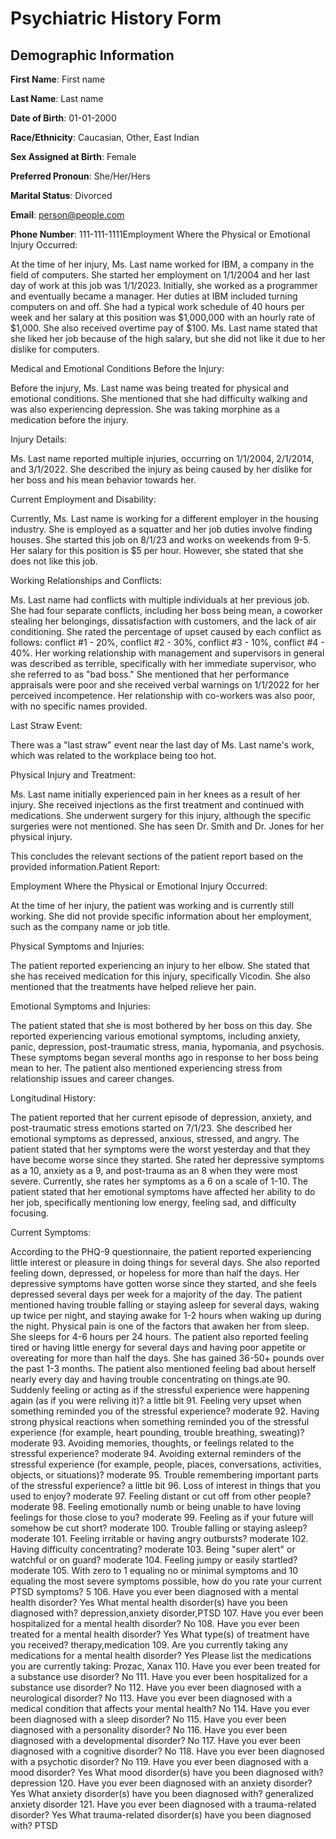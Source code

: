 # Psychiatric History Form

## Demographic Information

**First Name**: First name

**Last Name**: Last name

**Date of Birth**: 01-01-2000

**Race/Ethnicity**: Caucasian, Other, East Indian

**Sex Assigned at Birth**: Female

**Preferred Pronoun**: She/Her/Hers

**Marital Status**: Divorced

**Email**: person@people.com

**Phone Number**: 111-111-1111Employment Where the Physical or Emotional Injury Occurred:

At the time of her injury, Ms. Last name worked for IBM, a company in the field of computers. She started her employment on 1/1/2004 and her last day of work at this job was 1/1/2023. Initially, she worked as a programmer and eventually became a manager. Her duties at IBM included turning computers on and off. She had a typical work schedule of 40 hours per week and her salary at this position was $1,000,000 with an hourly rate of $1,000. She also received overtime pay of $100. Ms. Last name stated that she liked her job because of the high salary, but she did not like it due to her dislike for computers.

Medical and Emotional Conditions Before the Injury:

Before the injury, Ms. Last name was being treated for physical and emotional conditions. She mentioned that she had difficulty walking and was also experiencing depression. She was taking morphine as a medication before the injury.

Injury Details:

Ms. Last name reported multiple injuries, occurring on 1/1/2004, 2/1/2014, and 3/1/2022. She described the injury as being caused by her dislike for her boss and his mean behavior towards her.

Current Employment and Disability:

Currently, Ms. Last name is working for a different employer in the housing industry. She is employed as a squatter and her job duties involve finding houses. She started this job on 8/1/23 and works on weekends from 9-5. Her salary for this position is $5 per hour. However, she stated that she does not like this job.

Working Relationships and Conflicts:

Ms. Last name had conflicts with multiple individuals at her previous job. She had four separate conflicts, including her boss being mean, a coworker stealing her belongings, dissatisfaction with customers, and the lack of air conditioning. She rated the percentage of upset caused by each conflict as follows: conflict #1 - 20%, conflict #2 - 30%, conflict #3 - 10%, conflict #4 - 40%. Her working relationship with management and supervisors in general was described as terrible, specifically with her immediate supervisor, who she referred to as "bad boss." She mentioned that her performance appraisals were poor and she received verbal warnings on 1/1/2022 for her perceived incompetence. Her relationship with co-workers was also poor, with no specific names provided.

Last Straw Event:

There was a "last straw" event near the last day of Ms. Last name's work, which was related to the workplace being too hot.

Physical Injury and Treatment:

Ms. Last name initially experienced pain in her knees as a result of her injury. She received injections as the first treatment and continued with medications. She underwent surgery for this injury, although the specific surgeries were not mentioned. She has seen Dr. Smith and Dr. Jones for her physical injury.

This concludes the relevant sections of the patient report based on the provided information.Patient Report:

Employment Where the Physical or Emotional Injury Occurred:

At the time of her injury, the patient was working and is currently still working. She did not provide specific information about her employment, such as the company name or job title. 

Physical Symptoms and Injuries:

The patient reported experiencing an injury to her elbow. She stated that she has received medication for this injury, specifically Vicodin. She also mentioned that the treatments have helped relieve her pain. 

Emotional Symptoms and Injuries:

The patient stated that she is most bothered by her boss on this day. She reported experiencing various emotional symptoms, including anxiety, panic, depression, post-traumatic stress, mania, hypomania, and psychosis. These symptoms began several months ago in response to her boss being mean to her. The patient also mentioned experiencing stress from relationship issues and career changes. 

Longitudinal History:

The patient reported that her current episode of depression, anxiety, and post-traumatic stress emotions started on 7/1/23. She described her emotional symptoms as depressed, anxious, stressed, and angry. The patient stated that her symptoms were the worst yesterday and that they have become worse since they started. She rated her depressive symptoms as a 10, anxiety as a 9, and post-trauma as an 8 when they were most severe. Currently, she rates her symptoms as a 6 on a scale of 1-10. The patient stated that her emotional symptoms have affected her ability to do her job, specifically mentioning low energy, feeling sad, and difficulty focusing. 

Current Symptoms:

According to the PHQ-9 questionnaire, the patient reported experiencing little interest or pleasure in doing things for several days. She also reported feeling down, depressed, or hopeless for more than half the days. Her depressive symptoms have gotten worse since they started, and she feels depressed several days per week for a majority of the day. The patient mentioned having trouble falling or staying asleep for several days, waking up twice per night, and staying awake for 1-2 hours when waking up during the night. Physical pain is one of the factors that awaken her from sleep. She sleeps for 4-6 hours per 24 hours. The patient also reported feeling tired or having little energy for several days and having poor appetite or overeating for more than half the days. She has gained 36-50+ pounds over the past 1-3 months. The patient also mentioned feeling bad about herself nearly every day and having trouble concentrating on things.ate
90. Suddenly feeling or acting as if the stressful experience were happening again (as if you were reliving it)?
a little bit
91. Feeling very upset when something reminded you of the stressful experience?
moderate
92. Having strong physical reactions when something reminded you of the stressful experience (for example, heart pounding, trouble breathing, sweating)?
moderate
93. Avoiding memories, thoughts, or feelings related to the stressful experience?
moderate
94. Avoiding external reminders of the stressful experience (for example, people, places, conversations, activities, objects, or situations)?
moderate
95. Trouble remembering important parts of the stressful experience?
a little bit
96. Loss of interest in things that you used to enjoy?
moderate
97. Feeling distant or cut off from other people?
moderate
98. Feeling emotionally numb or being unable to have loving feelings for those close to you?
moderate
99. Feeling as if your future will somehow be cut short?
moderate
100. Trouble falling or staying asleep?
moderate
101. Feeling irritable or having angry outbursts?
moderate
102. Having difficulty concentrating?
moderate
103. Being "super alert" or watchful or on guard?
moderate
104. Feeling jumpy or easily startled?
moderate
105. With zero to 1 equaling no or minimal symptoms and 10 equaling the most severe symptoms possible, how do you rate your current PTSD symptoms?
5
106. Have you ever been diagnosed with a mental health disorder?
Yes
What mental health disorder(s) have you been diagnosed with?
depression,anxiety disorder,PTSD
107. Have you ever been hospitalized for a mental health disorder?
No
108. Have you ever been treated for a mental health disorder?
Yes
What type(s) of treatment have you received?
therapy,medication
109. Are you currently taking any medications for a mental health disorder?
Yes
Please list the medications you are currently taking:
Prozac, Xanax
110. Have you ever been treated for a substance use disorder?
No
111. Have you ever been hospitalized for a substance use disorder?
No
112. Have you ever been diagnosed with a neurological disorder?
No
113. Have you ever been diagnosed with a medical condition that affects your mental health?
No
114. Have you ever been diagnosed with a sleep disorder?
No
115. Have you ever been diagnosed with a personality disorder?
No
116. Have you ever been diagnosed with a developmental disorder?
No
117. Have you ever been diagnosed with a cognitive disorder?
No
118. Have you ever been diagnosed with a psychotic disorder?
No
119. Have you ever been diagnosed with a mood disorder?
Yes
What mood disorder(s) have you been diagnosed with?
depression
120. Have you ever been diagnosed with an anxiety disorder?
Yes
What anxiety disorder(s) have you been diagnosed with?
generalized anxiety disorder
121. Have you ever been diagnosed with a trauma-related disorder?
Yes
What trauma-related disorder(s) have you been diagnosed with?
PTSD